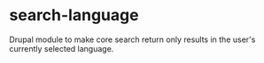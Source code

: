 search-language
===============

Drupal module to make core search return only results in the user's currently selected language.